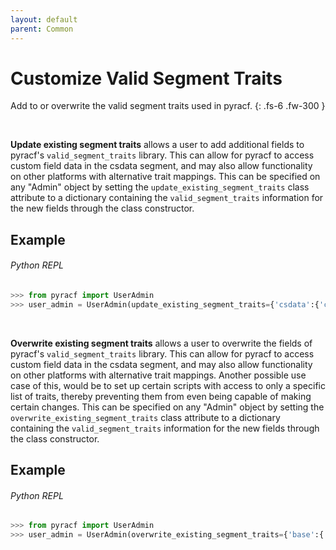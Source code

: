 ```yaml
---
layout: default
parent: Common
---
```


# Customize Valid Segment Traits

Add to or overwrite the valid segment traits used in pyracf.
{: .fs-6 .fw-300 }

&nbsp;

**Update existing segment traits**  allows a user to add additional fields to pyracf's `valid_segment_traits` library. This can allow for pyracf to access custom field data in the csdata segment, and may also allow functionality on other platforms with alternative trait mappings. This can be specified on any "Admin" object by setting the `update_existing_segment_traits` class attribute to a dictionary containing the `valid_segment_traits` information for the new fields through the class constructor.

## Example

###### Python REPL
```python
>>> from pyracf import UserAdmin
>>> user_admin = UserAdmin(update_existing_segment_traits={'csdata':{'csdata:newfield':'newfield'}})

```

&nbsp;

**Overwrite existing segment traits**  allows a user to overwrite the fields of pyracf's `valid_segment_traits` library. This can allow for pyracf to access custom field data in the csdata segment, and may also allow functionality on other platforms with alternative trait mappings. Another possible use case of this, would be to set up certain scripts with access to only a specific list of traits, thereby preventing them from even being capable of making certain changes. This can be specified on any "Admin" object by setting the `overwrite_existing_segment_traits` class attribute to a dictionary containing the `valid_segment_traits` information for the new fields through the class constructor.

## Example

###### Python REPL
```python
>>> from pyracf import UserAdmin
>>> user_admin = UserAdmin(overwrite_existing_segment_traits={'base':{'base:password':'racf:password'}})

```
